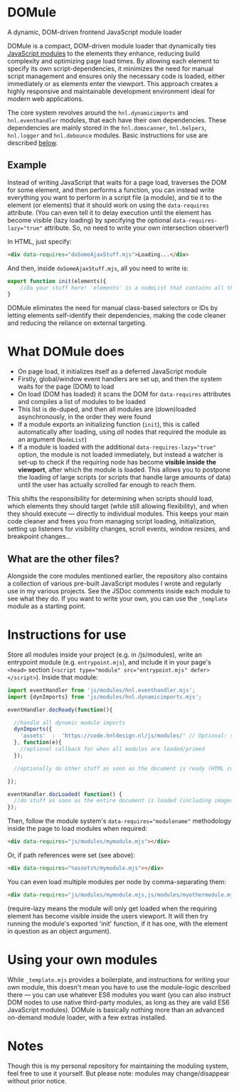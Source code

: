 # DOMule
A dynamic, DOM-driven frontend JavaScript module loader

DOMule is a compact, DOM-driven module loader that dynamically ties [JavaScript modules](https://developer.mozilla.org/en-US/docs/Web/JavaScript/Guide/Modules) to the elements they enhance, reducing build complexity and optimizing page load times. By allowing each element to specify its own script-dependencies, it minimizes the need for manual script management and ensures only the necessary code is loaded, either immediately or as elements enter the viewport. This approach creates a highly responsive and maintainable development environment ideal for modern web applications.

The core system revolves around the `hnl.dynamicimports` and `hnl.eventhandler` modules, that each have their own dependencies. These dependencies are mainly stored in the `hnl.domscanner`, `hnl.helpers`, `hnl.logger` and `hnl.debounce` modules. Basic instructions for use are described [below](#instructions-for-use). 

## Example

Instead of writing JavaScript that waits for a page load, traverses the DOM for some element, and then performs a function, you can instead write everything you want to perform in a script file (a module), and tie it to the element (or elements) that it should work on using the `data-requires` attribute. (You can even tell it to delay execution until the element has become visible (lazy loading) by specifying the optional `data-requires-lazy="true"` attribute. So, no need to write your own intersection observer!)

In HTML, just specify:

```HTML
<div data-requires="doSomeAjaxStuff.mjs">Loading...</div>
```
And then, inside `doSomeAjaxStuff.mjs`, all you need to write is:

```JavaScript
export function init(elements){ 
    //Do your stuff here! 'elements' is a nodeList that contains all the elements that required this module
}
```

DOMule eliminates the need for manual class-based selectors or IDs by letting elements self-identify their dependencies, making the code cleaner and reducing the reliance on external targeting.

# What DOMule does
- On page load, it initializes itself as a deferred JavaScript module
- Firstly, global/window event handlers are set up, and then the system waits for the page (DOM) to load
- On load (DOM has loaded) it scans the DOM for `data-requires` attributes and compiles a list of modules to be loaded
- This list is de-duped, and then all modules are (down)loaded asynchronously, in the order they were found
- If a module exports an initializing function (`init`), this is called automatically after loading, using *all* nodes that required the module as an argument (`NodeList`)
- If a module is loaded with the additional `data-requires-lazy="true"` option, the module is not loaded immediately, but instead a watcher is set-up to check if the requiring node has become **visible inside the viewport**, after which the module is loaded. This allows you to postpone the loading of large scripts (or scripts that handle large amounts of data) until the user has actually scrolled far enough to reach them.

This shifts the responsibility for determining when scripts should load, which elements they should target (while still allowing flexibility), and when they should execute — directly to individual modules. This keeps your main code cleaner and frees you from managing script loading, initialization, setting up listeners for visibility changes, scroll events, window resizes, and breakpoint changes... 

## What are the other files?
Alongside the core modules mentioned earlier, the repository also contains a collection of various pre-built JavaScript modules I wrote and regularly use in my various projects. See the JSDoc comments inside each module to see what they do. If you want to write your own, you can use the `_template` module as a starting point. 

# Instructions for use
Store all modules inside your project (e.g. in /js/modules), write an entrypoint module (e.g. `entrypoint.mjs`), and include it in your page's `<head>` section (`<script type="module" src="entrypoint.mjs" defer></script>`). Inside that module:

```JavaScript
import eventHandler from 'js/modules/hnl.eventhandler.mjs';
import {dynImports} from 'js/modules/hnl.dynamicimports.mjs';

eventHandler.docReady(function(){

  //handle all dynamic module imports
  dynImports({
    'assets'  :  'https://code.hnldesign.nl/js/modules/' // Optional: specify asset base path for dynamic modules. In this example, '%assets%' will resolve to the url provided. This allows for shorter code, as well as 'mass' url replacement, for example in development/live situation
  }, function(e){
    //optional callback for when all modules are loaded/primed
  });

  //optionally do other stuff as soon as the document is ready (HTML content has been loaded, but not necessarily all images & resources)

});

eventHandler.docLoaded( function() {
  //do stuff as soon as the entire document is loaded (including images), note that modules can still be loading at this point
});
```

Then, follow the module system's `data-requires="modulename"` methodology inside the page to load modules when required:

```HTML
<div data-requires="js/modules/mymodule.mjs"></div>
```

Or, if path references were set (see above):

```HTML
<div data-requires="%assets%/mymodule.mjs"></div>
```

You can even load multiple modules per node by comma-separating them:

```HTML
<div data-requires="js/modules/mymodule.mjs,js/modules/myothermodule.mjs" data-require-lazy="true"></div>
```

(require-lazy means the module will only get loaded when the requiring element has become visible inside the users viewport. It will then try running the module's exported 'init' function, if it has one, with the element in question as an object argument).

# Using your own modules

While `_template.mjs` provides a boilerplate, and instructions for writing your own module, this doesn't mean you have to use the module-logic described there — you can use whatever ES6 modules you want (you can also instruct DOM nodes to use native third-party modules, as long as they are valid ES6 JavaScript modules). DOMule is basically nothing more than an advanced on-demand module loader, with a few extras installed.

# Notes

Though this is my personal repository for maintaining the moduling system, feel free to use it yourself. But please note: modules may change/disappear without prior notice.
